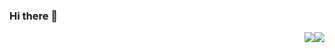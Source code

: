 ### Hi there 👋

<!--
**MinerChAI/MinerChAI** is a ✨ _special_ ✨ repository because its `README.md` (this file) appears on your GitHub profile.

Here are some ideas to get you started:

- 🔭 I’m currently working on ...
- 🌱 I’m currently learning ...
- 👯 I’m looking to collaborate on ...
- 🤔 I’m looking for help with ...
- 💬 Ask me about ...
- 📫 How to reach me: ...
- 😄 Pronouns: ...
- ⚡ Fun fact: ...
-->
<img style="float: right" src="https://github-readme-stats.vercel.app/api?username=MinerChAI&show_icons=true&count_private=true&theme=dark">
<img style="float: right" src="https://github-readme-stats.vercel.app/api/top-langs/?username=MinerChAI&theme=dark&layout=compact&hide_title=true">
